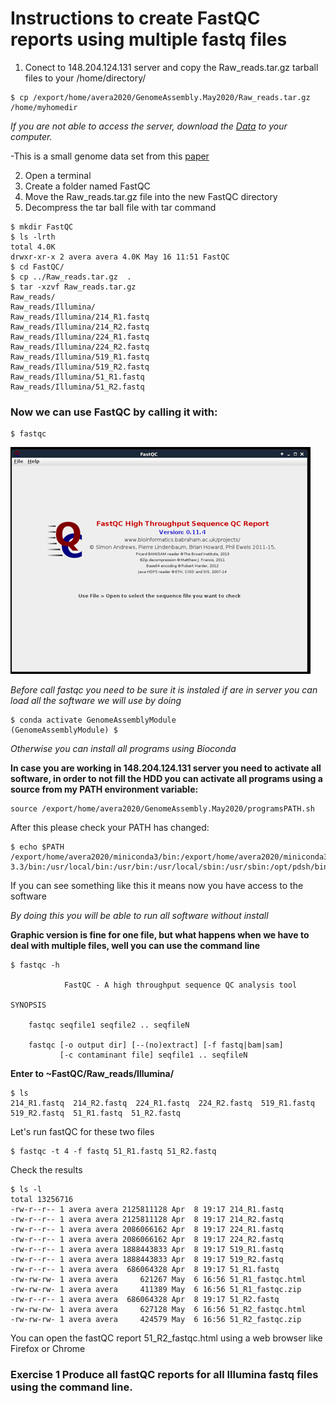 # Instructions to create FastQC reports using multiple fastq files

1. Conect to 148.204.124.131 server and copy the Raw_reads.tar.gz tarball files to your /home/directory/
```console
$ cp /export/home/avera2020/GenomeAssembly.May2020/Raw_reads.tar.gz /home/myhomedir
```
*If you are not able to access the server, download the [Data](https://osu.box.com/s/ihc3scdel2xa3sjujus3bl4bjbp3l5vy) to your computer.*

-This is a small genome data set from this [paper](https://aem.asm.org/content/86/8/e00091-20)

2. Open a terminal
3. Create a folder named FastQC
4. Move the Raw_reads.tar.gz file into the new FastQC directory
5. Decompress the tar ball file with tar command

```console
$ mkdir FastQC
$ ls -lrth
total 4.0K
drwxr-xr-x 2 avera avera 4.0K May 16 11:51 FastQC
$ cd FastQC/
$ cp ../Raw_reads.tar.gz  .
$ tar -xzvf Raw_reads.tar.gz 
Raw_reads/
Raw_reads/Illumina/
Raw_reads/Illumina/214_R1.fastq
Raw_reads/Illumina/214_R2.fastq
Raw_reads/Illumina/224_R1.fastq
Raw_reads/Illumina/224_R2.fastq
Raw_reads/Illumina/519_R1.fastq
Raw_reads/Illumina/519_R2.fastq
Raw_reads/Illumina/51_R1.fastq
Raw_reads/Illumina/51_R2.fastq

```
### Now we can use FastQC by calling it with:
```console
$ fastqc
```
![Alt Text](https://github.com/avera1988/Genome_Assembly_lecture/blob/master/images/fastqcconsole.png)

*Before call fastqc you need to be sure it is instaled if are in server you can load all the software we will use by doing*

```console
$ conda activate GenomeAssemblyModule
(GenomeAssemblyModule) $
```
*Otherwise you can install all programs using Bioconda*

**In case you are working in 148.204.124.131 server you need to activate all software, in order to not fill the HDD you can activate all programs using a source from my PATH environment variable:**

```console
source /export/home/avera2020/GenomeAssembly.May2020/programsPATH.sh
```
After this please check your PATH has changed:

```console
$ echo $PATH
/export/home/avera2020/miniconda3/bin:/export/home/avera2020/miniconda3/condabin:/usr/lib64/qt-3.3/bin:/usr/local/bin:/usr/bin:/usr/local/sbin:/usr/sbin:/opt/pdsh/bin:/opt/rocks/bin:/opt/rocks/sbin:/export/home/avera2020/.local/bin:/export/home/avera2020/bin
```
If you can see something like this it means now you have access to the software

*By doing this you will be able to run all software without install*

**Graphic version is fine for one file, but what happens when we have to deal with multiple files, well you can use the command line**
```console
$ fastqc -h

            FastQC - A high throughput sequence QC analysis tool

SYNOPSIS

	fastqc seqfile1 seqfile2 .. seqfileN

    fastqc [-o output dir] [--(no)extract] [-f fastq|bam|sam] 
           [-c contaminant file] seqfile1 .. seqfileN
```

**Enter to ~FastQC/Raw_reads/Illumina/**

```console
$ ls
214_R1.fastq  214_R2.fastq  224_R1.fastq  224_R2.fastq  519_R1.fastq  519_R2.fastq  51_R1.fastq  51_R2.fastq
```

Let's run fastQC for these two files
 ```console
$ fastqc -t 4 -f fastq 51_R1.fastq 51_R2.fastq
 ```
 Check the results 	
 ```Console
$ ls -l
total 13256716
-rw-r--r-- 1 avera avera 2125811128 Apr  8 19:17 214_R1.fastq
-rw-r--r-- 1 avera avera 2125811128 Apr  8 19:17 214_R2.fastq
-rw-r--r-- 1 avera avera 2086066162 Apr  8 19:17 224_R1.fastq
-rw-r--r-- 1 avera avera 2086066162 Apr  8 19:17 224_R2.fastq
-rw-r--r-- 1 avera avera 1888443833 Apr  8 19:17 519_R1.fastq
-rw-r--r-- 1 avera avera 1888443833 Apr  8 19:17 519_R2.fastq
-rw-r--r-- 1 avera avera  686064328 Apr  8 19:17 51_R1.fastq
-rw-rw-rw- 1 avera avera     621267 May  6 16:56 51_R1_fastqc.html
-rw-rw-rw- 1 avera avera     411389 May  6 16:56 51_R1_fastqc.zip
-rw-r--r-- 1 avera avera  686064328 Apr  8 19:17 51_R2.fastq
-rw-rw-rw- 1 avera avera     627128 May  6 16:56 51_R2_fastqc.html
-rw-rw-rw- 1 avera avera     424579 May  6 16:56 51_R2_fastqc.zip 

 ```
 You can open the fastQC report  51_R2_fastqc.html using a web browser like Firefox or Chrome
 
 ### Exercise 1 Produce all fastQC reports for all Illumina fastq files using the command line.
 
 
 
 
